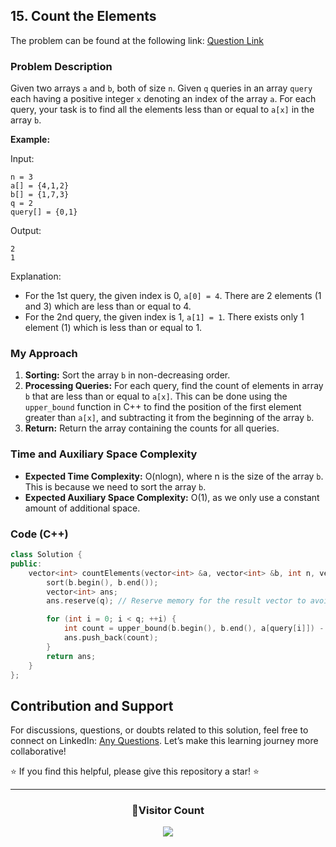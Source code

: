 ## 15. Count the Elements

The problem can be found at the following link: [Question Link](https://www.geeksforgeeks.org/problems/count-the-elements1529/1)

### Problem Description

Given two arrays `a` and `b`, both of size `n`. Given `q` queries in an array `query` each having a positive integer `x` denoting an index of the array `a`. For each query, your task is to find all the elements less than or equal to `a[x]` in the array `b`.

**Example:**

Input:

```
n = 3
a[] = {4,1,2}
b[] = {1,7,3}
q = 2
query[] = {0,1}
```

Output:

```
2
1
```

Explanation:

- For the 1st query, the given index is 0, `a[0] = 4`. There are 2 elements (1 and 3) which are less than or equal to 4.
- For the 2nd query, the given index is 1, `a[1] = 1`. There exists only 1 element (1) which is less than or equal to 1.

### My Approach

1. **Sorting:** Sort the array `b` in non-decreasing order.
2. **Processing Queries:** For each query, find the count of elements in array `b` that are less than or equal to `a[x]`. This can be done using the `upper_bound` function in C++ to find the position of the first element greater than `a[x]`, and subtracting it from the beginning of the array `b`.
3. **Return:** Return the array containing the counts for all queries.

### Time and Auxiliary Space Complexity

- **Expected Time Complexity:** O(nlogn), where n is the size of the array `b`. This is because we need to sort the array `b`.
- **Expected Auxiliary Space Complexity:** O(1), as we only use a constant amount of additional space.

### Code (C++)

```cpp
class Solution {
public:
    vector<int> countElements(vector<int> &a, vector<int> &b, int n, vector<int> &query, int q) {
        sort(b.begin(), b.end());
        vector<int> ans;
        ans.reserve(q); // Reserve memory for the result vector to avoid dynamic resizing

        for (int i = 0; i < q; ++i) {
            int count = upper_bound(b.begin(), b.end(), a[query[i]]) - b.begin();
            ans.push_back(count);
        }
        return ans;
    }
};
```

## Contribution and Support

For discussions, questions, or doubts related to this solution, feel free to connect on LinkedIn: [Any Questions](https://www.linkedin.com/in/patel-hetkumar-sandipbhai-8b110525a/). Let’s make this learning journey more collaborative!

⭐ If you find this helpful, please give this repository a star! ⭐

---

<div align="center">
  <h3><b>📍Visitor Count</b></h3>
</div>

<p align="center">
  <img src="https://visitor-badge.laobi.icu/badge?page_id=Hunterdii.GeeksforGeeks-POTD" />
</p>
